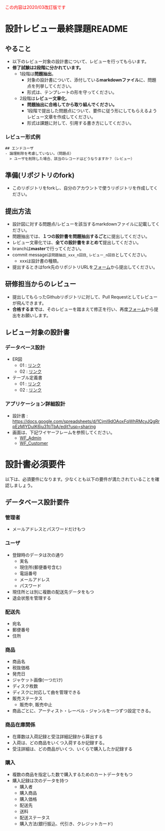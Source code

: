 <font style="color: red;">この内容は2020/03改訂版です</font>
# 設計レビュー最終課題README
## やること
- 以下のレビュー対象の設計書について、レビューを行ってもらいます。
- **修了試験は2段階に分かれています。**
  - 1段階は**問題抽出**。
    - 対象の設計書について、添付している**markdownファイル**に、問題点を列挙してください。
    - 形式は、テンプレートの形を守ってください。
   - 2段階は**レビュー文章化**。
      - **問題抽出に合格してから取り組んでください。**
      - 1段階で提出した問題点について、要件に従う形にしてもらえるようレビュー文章を作成してください。
      - 形式は課題に対して、引用する書き方にしてください。

### レビュー形式例
```
## エンドユーザ
- 論理削除を考慮していない。（問題点）
  > ユーザを削除した場合、該当のレコードはどうなりますか？（レビュー）
```

## 準備(リポジトリのfork)
- このリポジトリをforkし、自分のアカウントで使うリポジトリを作成してください。

## 提出方法
- 設計図に対する問題点/レビューを該当するmarkdownファイルに記載してください。
- 問題抽出では、**１つの設計書を問題抽出するごと**に提出してください。
- レビュー文章化では、**全ての設計書をまとめて**提出してください。
- branchは**master**で行ってください。
- commit messageは`問題抽出_xxx_n回目`, `レビュー_n回目`としてください。
    - xxxは設計書の種類。
- 提出するときはfork先のリポジトリURLを[フォーム](https://forms.gle/DXSfWbYKxQH3hegG9)から提出してください。

## 研修担当からのレビュー
- 提出してもらったGithubリポジトリに対して、Pull Requestとしてレビューが飛んできます。
- **合格するまで**は、そのレビューを踏まえて修正を行い、再度[フォーム](https://forms.gle/DXSfWbYKxQH3hegG9)から提出をお願いします。

## レビュー対象の設計書
### データベース設計
- ER図
  - 01 : [リンク](https://app.diagrams.net?lightbox=1&highlight=0000ff&layers=1&nav=1&title=01_ER%E5%9B%B3_original#Uhttps%3A%2F%2Fdrive.google.com%2Fuc%3Fid%3D1LucKDJ8Q-IyTijo15Oa8QB3qpTFnzkJt%26export%3Ddownload)
  - 02 : [リンク](https://app.diagrams.net?lightbox=1&highlight=0000ff&layers=1&nav=1&title=02_ER%E5%9B%B3_original#Uhttps%3A%2F%2Fdrive.google.com%2Fuc%3Fid%3D1Kej_yGSBMVbzozraNAoutF95MYchVi5D%26export%3Ddownload)
- テーブル定義書
  - 01 : [リンク](https://docs.google.com/spreadsheets/d/1DepNODFa3pguiQiRd9XWs87JT77yJDvLGV1u0_xbwqs/edit?usp=sharing)
  - 02 : [リンク](https://docs.google.com/spreadsheets/d/1CvwjRLEYASTM987y8KZXTR34p5e0d3NUwOblYj6G_Gc/edit?usp=sharing)
  
### アプリケーション詳細設計
- 設計書 : https://docs.google.com/spreadsheets/d/1Cjml9dOAoxFqWhRMcyJQgRrpEzMlYDuIK6iu31tiTbA/edit?usp=sharing
- 画面は、下記ワイヤーフレームを参照してください。
  - [WF_Admin](https://app.diagrams.net?lightbox=1&highlight=0000ff&layers=1&nav=1&title=WF_Admin#Uhttps%3A%2F%2Fdrive.google.com%2Fuc%3Fid%3D1O13FsfKsEv3Uz6N7iZSGbmiA6XdSd8ez%26export%3Ddownload)
  - [WF_Customer](https://app.diagrams.net?lightbox=1&highlight=0000ff&layers=1&nav=1&title=WF_Customer#Uhttps%3A%2F%2Fdrive.google.com%2Fuc%3Fid%3D1PzZI4RsvRVwpfq9Pg7kQi2x1oxJiJogD%26export%3Ddownload)

# 設計書必須要件
以下は、必須要件になります。少なくとも以下の要件が満たされていることを確認しましょう。

## データベース設計要件
### 管理者
- メールアドレスとパスワードだけもつ

### ユーザ
- 登録時のデータは次の通り
	- 実名
	- 現住所(郵便番号含む)
	- 電話番号
	- メールアドレス
	- パスワード
- 現住所とは別に複数の配送先データをもつ
- 退会状態を管理する

### 配送先
- 宛名
- 郵便番号
- 住所

### 商品
- 商品名
- 税抜価格
- 発売日
- ジャケット画像(一つだけ)
- ディスク枚数
- ディスクに対応して曲を管理できる
- 販売ステータス
	- 販売中, 販売中止
- 商品ごとに、アーティスト・レーベル・ジャンルを一つずつ設定できる。

### 商品在庫関係
- 在庫数は入荷記録と受注詳細記録から算出する
- 入荷は、どの商品をいくつ入荷するか記録する。
- 受注詳細は、どの商品がいくつ、いくらで購入したか記録する

### 購入
- 複数の商品を指定した数で購入するためのカートデータをもつ
- 購入記録は次のデータを持つ
	- 購入者
	- 購入商品
	- 購入価格
	- 配送先
	- 送料
	- 配送ステータス
	- 購入方法(銀行振込、代引き、クレジットカード)
